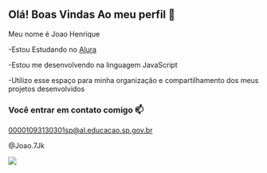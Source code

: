 ## Olá! Boas Vindas Ao meu perfil 💙

Meu nome é Joao Henrique

-Estou Estudando no [Alura](https://www.alura.com)

-Estou me desenvolvendo na linguagem JavaScript

-Utilizo esse espaço para minha organização e compartilhamento dos meus projetos desenvolvidos

### Você entrar em contato comigo 📫

00001093130301sp@al.educacao.sp.gov.br

@Joao.7Jk

![](https://tenor.com/pt-BR/view/happy-birthday-gif-25912804)
